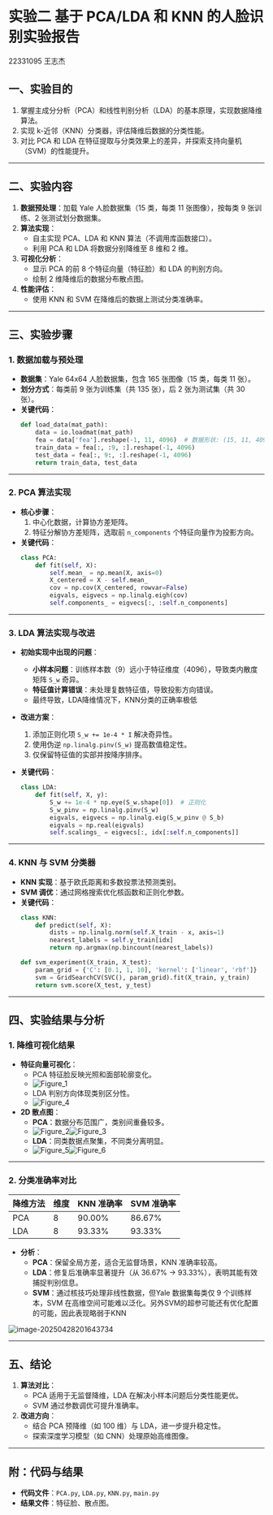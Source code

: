# 实验二 基于 PCA/LDA 和 KNN 的人脸识别实验报告

22331095 王志杰

## 一、实验目的  
1. 掌握主成分分析（PCA）和线性判别分析（LDA）的基本原理，实现数据降维算法。  
2. 实现 k-近邻（KNN）分类器，评估降维后数据的分类性能。  
3. 对比 PCA 和 LDA 在特征提取与分类效果上的差异，并探索支持向量机（SVM）的性能提升。  

---

## 二、实验内容  
1. **数据预处理**：加载 Yale 人脸数据集（15 类，每类 11 张图像），按每类 9 张训练、2 张测试划分数据集。  
2. **算法实现**：  
   - 自主实现 PCA、LDA 和 KNN 算法（不调用库函数接口）。  
   - 利用 PCA 和 LDA 将数据分别降维至 8 维和 2 维。  
3. **可视化分析**：  
   - 显示 PCA 的前 8 个特征向量（特征脸）和 LDA 的判别方向。  
   - 绘制 2 维降维后的数据分布散点图。  
4. **性能评估**：  
   - 使用 KNN 和 SVM 在降维后的数据上测试分类准确率。  

---

## 三、实验步骤  

### 1. 数据加载与预处理  
- **数据集**：Yale 64x64 人脸数据集，包含 165 张图像（15 类，每类 11 张）。  
- **划分方式**：每类前 9 张为训练集（共 135 张），后 2 张为测试集（共 30 张）。  
- **关键代码**：  
  ```python
  def load_data(mat_path):
      data = io.loadmat(mat_path)
      fea = data['fea'].reshape(-1, 11, 4096)  # 数据形状: (15, 11, 4096)
      train_data = fea[:, :9, :].reshape(-1, 4096)
      test_data = fea[:, 9:, :].reshape(-1, 4096)
      return train_data, test_data
  ```

---

### 2. PCA 算法实现  
- **核心步骤**：  
  1. 中心化数据，计算协方差矩阵。  
  2. 特征分解协方差矩阵，选取前 `n_components` 个特征向量作为投影方向。  
- **关键代码**：  
  ```python
  class PCA:
      def fit(self, X):
          self.mean_ = np.mean(X, axis=0)
          X_centered = X - self.mean_
          cov = np.cov(X_centered, rowvar=False)
          eigvals, eigvecs = np.linalg.eigh(cov)
          self.components_ = eigvecs[:, :self.n_components]
  ```

---

### 3. LDA 算法实现与改进
- **初始实现中出现的问题**：  
  
  - **小样本问题**：训练样本数（9）远小于特征维度（4096），导致类内散度矩阵 `S_w` 奇异。  
  - **特征值计算错误**：未处理复数特征值，导致投影方向错误。  
  - 最终导致，LDA降维情况下，KNN分类的正确率极低
- **改进方案**：  
  
  1. 添加正则化项 `S_w += 1e-4 * I` 解决奇异性。  
  2. 使用伪逆 `np.linalg.pinv(S_w)` 提高数值稳定性。  
  3. 仅保留特征值的实部并按降序排序。  
- **关键代码**：  
  ```python
  class LDA:
      def fit(self, X, y):
          S_w += 1e-4 * np.eye(S_w.shape[0])  # 正则化
          S_w_pinv = np.linalg.pinv(S_w)
          eigvals, eigvecs = np.linalg.eig(S_w_pinv @ S_b)
          eigvals = np.real(eigvals)
          self.scalings_ = eigvecs[:, idx[:self.n_components]]
  ```

---

### 4. KNN 与 SVM 分类器  
- **KNN 实现**：基于欧氏距离和多数投票法预测类别。  
- **SVM 调优**：通过网格搜索优化核函数和正则化参数。  
- **关键代码**：  
  ```python
  class KNN:
      def predict(self, X):
          dists = np.linalg.norm(self.X_train - x, axis=1)
          nearest_labels = self.y_train[idx]
          return np.argmax(np.bincount(nearest_labels))
  
  def svm_experiment(X_train, X_test):
      param_grid = {'C': [0.1, 1, 10], 'kernel': ['linear', 'rbf']}
      svm = GridSearchCV(SVC(), param_grid).fit(X_train, y_train)
      return svm.score(X_test, y_test)
  ```

---

## 四、实验结果与分析  

### 1. 降维可视化结果  
- **特征向量可视化**：  
  - PCA 特征脸反映光照和面部轮廓变化。  
  - ![Figure_1](README.assets/Figure_1.png)
  - LDA 判别方向体现类别区分性。  
  - ![Figure_4](README.assets/Figure_4.png)
- **2D 散点图**：  
  - **PCA**：数据分布范围广，类别间重叠较多。  
  - ![Figure_2](README.assets/Figure_2.png)![Figure_3](README.assets/Figure_3-17458423460076.png)
  - **LDA**：同类数据点聚集，不同类分离明显。  
  - ![Figure_5](README.assets/Figure_5.png)![Figure_6](README.assets/Figure_6.png)

---

### 2. 分类准确率对比  
| 降维方法 | 维度 | KNN 准确率 | SVM 准确率 |
| -------- | ---- | ---------- | ---------- |
| PCA      | 8    | 90.00%     | 86.67%     |
| LDA      | 8    | 93.33%     | 93.33%     |

- **分析**：  
  - **PCA**：保留全局方差，适合无监督场景，KNN 准确率较高。  
  - **LDA**：修复后准确率显著提升（从 36.67% → 93.33%），表明其能有效捕捉判别信息。  
  - **SVM**：通过核技巧处理非线性数据，但Yale 数据集每类仅 9 个训练样本，SVM 在高维空间可能难以泛化。另外SVM的超参可能还有优化配置的可能，因此表现略弱于KNN

![image-20250428201643734](README.assets/image-20250428201643734.png)

---

## 五、结论  
1. **算法对比**：  
   - PCA 适用于无监督降维，LDA 在解决小样本问题后分类性能更优。  
   - SVM 通过参数调优可提升准确率。  
2. **改进方向**：  
   - 结合 PCA 预降维（如 100 维）与 LDA，进一步提升稳定性。  
   - 探索深度学习模型（如 CNN）处理原始高维图像。  

---

## 附：代码与结果  
- **代码文件**：`PCA.py`, `LDA.py`, `KNN.py`, `main.py`  
- **结果文件**：特征脸、散点图。  

